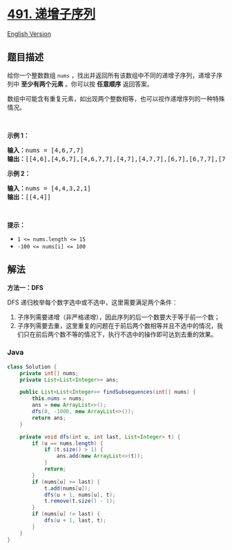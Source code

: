 # [491. 递增子序列](https://leetcode.cn/problems/non-decreasing-subsequences)

[English Version](/solution/0400-0499/0491.Non-decreasing%20Subsequences/README_EN.md)

## 题目描述

<p>给你一个整数数组 <code>nums</code> ，找出并返回所有该数组中不同的递增子序列，递增子序列中 <strong>至少有两个元素</strong> 。你可以按 <strong>任意顺序</strong> 返回答案。</p>

<p>数组中可能含有重复元素，如出现两个整数相等，也可以视作递增序列的一种特殊情况。</p>

<p>&nbsp;</p>

<p><strong>示例 1：</strong></p>

<pre>
<strong>输入：</strong>nums = [4,6,7,7]
<strong>输出：</strong>[[4,6],[4,6,7],[4,6,7,7],[4,7],[4,7,7],[6,7],[6,7,7],[7,7]]
</pre>

<p><strong>示例 2：</strong></p>

<pre>
<strong>输入：</strong>nums = [4,4,3,2,1]
<strong>输出：</strong>[[4,4]]
</pre>

<p>&nbsp;</p>

<p><strong>提示：</strong></p>

<ul>
	<li><code>1 &lt;= nums.length &lt;= 15</code></li>
	<li><code>-100 &lt;= nums[i] &lt;= 100</code></li>
</ul>

## 解法

**方法一：DFS**

DFS 递归枚举每个数字选中或不选中，这里需要满足两个条件：

1. 子序列需要递增（非严格递增），因此序列的后一个数要大于等于前一个数；
1. 子序列需要去重，这里重复的问题在于前后两个数相等并且不选中的情况，我们只在前后两个数不等的情况下，执行不选中的操作即可达到去重的效果。

### **Java**

```java
class Solution {
    private int[] nums;
    private List<List<Integer>> ans;

    public List<List<Integer>> findSubsequences(int[] nums) {
        this.nums = nums;
        ans = new ArrayList<>();
        dfs(0, -1000, new ArrayList<>());
        return ans;
    }

    private void dfs(int u, int last, List<Integer> t) {
        if (u == nums.length) {
            if (t.size() > 1) {
                ans.add(new ArrayList<>(t));
            }
            return;
        }
        if (nums[u] >= last) {
            t.add(nums[u]);
            dfs(u + 1, nums[u], t);
            t.remove(t.size() - 1);
        }
        if (nums[u] != last) {
            dfs(u + 1, last, t);
        }
    }
}
```
